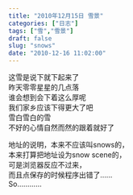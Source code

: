 ```yaml
---
title: "2010年12月15日 雪景"
categories: ["日志"]
tags: ["雪","雪景"]
draft: false
slug: "snows"
date: "2010-12-16 11:02:00"
---
```


<p>这雪是说下就下起来了<br>
昨天零零星星的几点落<br>
谁会想到会下着这么厚呢<br>
我们家乡应该下得更大了吧<br>
雪白雪白的雪<br>
不好的心情自然而然的跟着就好了</p>
<p>地址的说明，本来不应该叫snows的，<br>
本来打算把地址设为snow scene的，<br>
可是浏览器反应不过来，<br>
而且点保存的时候程序出错了……<br>
So…………</p>
